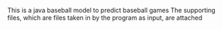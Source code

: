 This is a java baseball model to predict baseball games
The supporting files, which are files taken in by the program as input, are attached
